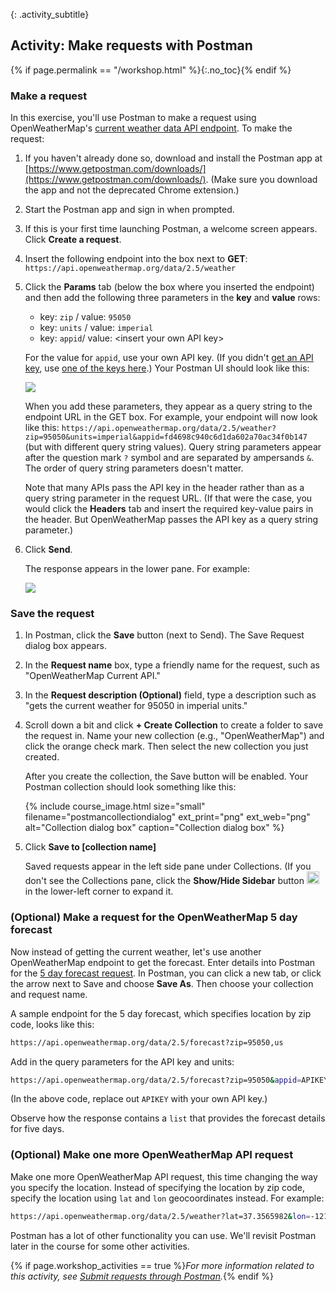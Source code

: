 {: .activity_subtitle}
## <i class="fa fa-user-circle"></i> Activity: Make requests with Postman
{% if page.permalink == "/workshop.html" %}{:.no_toc}{% endif %}

### Make a request

In this exercise, you'll use Postman to make a request using OpenWeatherMap's [current weather data API endpoint](https://openweathermap.org/current). To make the request:

1.  If you haven't already done so, download and install the Postman app at [https://www.getpostman.com/downloads/](https://www.getpostman.com/downloads/). (Make sure you download the app and not the deprecated Chrome extension.)
2.  Start the Postman app and sign in when prompted.
3.  If this is your first time launching Postman, a welcome screen appears. Click **Create a request**.
3.  Insert the following endpoint into the box next to **GET**: `https://api.openweathermap.org/data/2.5/weather`
4.  Click the **Params** tab (below the box where you inserted the endpoint) and then add the following three parameters in the **key** and **value** rows:

    * key: `zip` / value: `95050`
    * key: `units` / value: `imperial`
    * key: `appid`/ value: &lt;insert your own API key&gt;

    For the value for `appid`, use your own API key. (If you didn't [get an API key]({{site.rooturl}}docapis_get_auth_keys.html), use [one of the keys here](http://idratherbewriting.site/apikeys).) Your Postman UI should look like this:

    <img src="https://idratherbewritingmedia.com/images/api/postmanopenweatherapi.png" class="medium"/>

	  When you add these parameters, they appear as a query string to the endpoint URL in the GET box. For example, your endpoint will now look like this: `https://api.openweathermap.org/data/2.5/weather?zip=95050&units=imperial&appid=fd4698c940c6d1da602a70ac34f0b147` (but with different query string values). Query string parameters appear after the question mark `?` symbol and are separated by ampersands `&`. The order of query string parameters doesn't matter.

    Note that many APIs pass the API key in the header rather than as a query string parameter in the request URL. (If that were the case, you would click the **Headers** tab and insert the required key-value pairs in the header. But OpenWeatherMap passes the API key as a query string parameter.)

7.  Click **Send**.

	  The response appears in the lower pane. For example:

    <img src="https://idratherbewritingmedia.com/images/api/postmanopenweatherapiresponse.png" class="medium"/>

### Save the request

1.  In Postman, click the **Save** button (next to Send). The Save Request dialog box appears.
1.  In the **Request name** box, type a friendly name for the request, such as "OpenWeatherMap Current API."
1.  In the **Request description (Optional)** field, type a description such as "gets the current weather for 95050 in imperial units."
3.  Scroll down a bit and click **+ Create Collection** to create a folder to save the request in. Name your new collection (e.g., "OpenWeatherMap") and click the orange check mark. Then select the new collection you just created.

    After you create the collection, the Save button will be enabled. Your Postman collection should look something like this:

    {% include course_image.html size="small" filename="postmancollectiondialog" ext_print="png" ext_web="png" alt="Collection dialog box" caption="Collection dialog box" %}

4.  Click **Save to [collection name]**

    Saved requests appear in the left side pane under Collections. (If you don't see the Collections pane, click the **Show/Hide Sidebar** button <img src="https://idratherbewritingmedia.com/images/api/show_hide_sidebar.png" style="width: 20px"/> in the lower-left corner to expand it.

### (Optional) Make a request for the OpenWeatherMap 5 day forecast

Now instead of getting the current weather, let's use another OpenWeatherMap endpoint to get the forecast. Enter details into Postman for the [5 day forecast request](https://openweathermap.org/forecast5). In Postman, you can click a new tab, or click the arrow next to Save and choose **Save As**. Then choose your collection and request name.

A sample endpoint for the 5 day forecast, which specifies location by zip code, looks like this:

```bash
https://api.openweathermap.org/data/2.5/forecast?zip=95050,us
```

Add in the query parameters for the API key and units:

```bash
https://api.openweathermap.org/data/2.5/forecast?zip=95050&appid=APIKEY&units=imperial
```

(In the above code, replace out `APIKEY` with your own API key.)

Observe how the response contains a `list` that provides the forecast details for five days.

### (Optional) Make one more OpenWeatherMap API request

Make one more OpenWeatherMap API request, this time changing the way you specify the location. Instead of specifying the location by zip code, specify the location using `lat` and `lon` geocoordinates instead. For example:

```bash
https://api.openweathermap.org/data/2.5/weather?lat=37.3565982&lon=-121.9689848&units=imperial&appid=fd4698c940c6d1da602a70ac34f0b147
```

Postman has a lot of other functionality you can use. We'll revisit Postman later in the course for some other activities.

{% if page.workshop_activities == true %}*For more information related to this activity, see [Submit requests through Postman]({{site.rooturl}}docapis_postman.html).*{% endif %}
